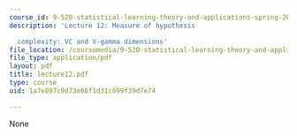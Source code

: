 ```yaml
---
course_id: 9-520-statistical-learning-theory-and-applications-spring-2003
description: 'Lecture 12: Measure of hypothesis

  complexity: VC and V-gamma dimensions'
file_location: /coursemedia/9-520-statistical-learning-theory-and-applications-spring-2003/1a7e897c9d73e66f1d31c699f39d7e74_lecture12.pdf
file_type: application/pdf
layout: pdf
title: lecture12.pdf
type: course
uid: 1a7e897c9d73e66f1d31c699f39d7e74

---
```

None